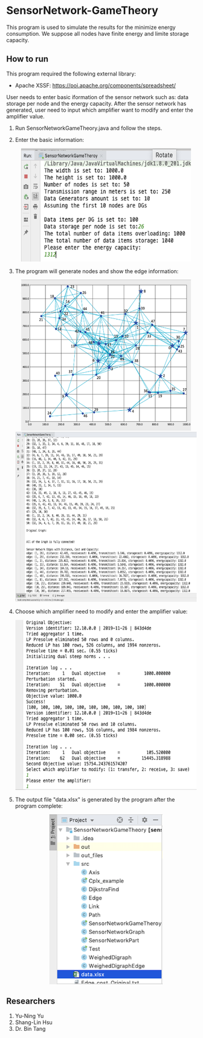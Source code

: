 # SensorNetwork-GameTheory
  This program is used to simulate the results for the minimize energy consumption. We suppose all nodes have finite energy and limite storage capacity.


## How to run
This program required the following external library:
* Apache XSSF: https://poi.apache.org/components/spreadsheet/

User needs to enter basic iformation of the sensor network such as: data storage per node and the energy capacity. After the sensor network has generated, user need to input which amplifier want to modify and enter the amplifier value.

  1. Run SensorNetworkGameTheory.java and follow the steps.
  
  2. Enter the basic information:  
    <div align=center><img width="450" height="300" src="https://github.com/yuyuning/SensorNetwork-GameTheory/blob/master/img/inputs.png"/></div>
    
  3. The program will generate nodes and show the edge information:  
    <div align=center><img width="450" height="400" src="https://github.com/yuyuning/SensorNetwork-GameTheory/blob/master/img/graph.png"/></div>
    <div align=center><img width="600" height="450" src="https://github.com/yuyuning/SensorNetwork-GameTheory/blob/master/img/connectEdge.png"/></div>
    
  4. Choose which amplifier need to modify and enter the amplifier value:  
    <div align=center><img width="600" height="450" src="https://github.com/yuyuning/SensorNetwork-GameTheory/blob/master/img/amplifier.png"/></div>
    
  5. The output file "data.xlsx" is generated by the program after the program complete:  
    <div align=center><img width="300" height="450" src="https://github.com/yuyuning/SensorNetwork-GameTheory/blob/master/img/output.png"/></div>


## Researchers
  1. Yu-Ning Yu
  2. Shang-Lin Hsu
  3. Dr. Bin Tang
